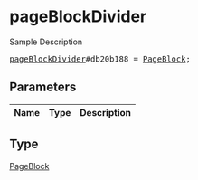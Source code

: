 # pageBlockDivider

Sample Description

<pre>
<a href="../constructor/pageBlockDivider.md">pageBlockDivider</a>#db20b188 = <a href="../type/PageBlock.md">PageBlock</a>;
</pre>

## Parameters

| Name | Type | Description |
|------|:----:|-------------|

## Type

[PageBlock](../type/PageBlock.md)
